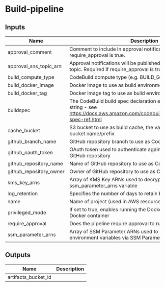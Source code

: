 # Build-pipeline

## Inputs

| Name | Description | Type | Default | Required |
|------|-------------|:----:|:-----:|:-----:|
| approval\_comment | Comment to include in approval notifications. Required if require_approval is true. | string | `"A production deploy has been requested."` | no |
| approval\_sns\_topic\_arn | Approval notifications will be published to the specified SNS topic. Required if require_approval is true. | string | `""` | no |
| build\_compute\_type | CodeBuild compute type (e.g. BUILD_GENERAL1_SMALL) | string | `"BUILD_GENERAL1_SMALL"` | no |
| build\_docker\_image | Docker image to use as build environment | string | n/a | yes |
| build\_docker\_tag | Docker image tag to use as build environment | string | n/a | yes |
| buildspec | The CodeBuild build spec declaration expressed as a single string - see https://docs.aws.amazon.com/codebuild/latest/userguide/build-spec-ref.html | string | n/a | yes |
| cache\_bucket | S3 bucket to use as build cache, the value must be a valid S3 bucket name/prefix | string | `""` | no |
| github\_branch\_name | GitHub repository branch to use as CodePipeline source | string | n/a | yes |
| github\_oauth\_token | OAuth token used to authenticate against CodePipeline source GitHub repository | string | n/a | yes |
| github\_repository\_name | Name of GitHub repository to use as CodePipeline source | string | n/a | yes |
| github\_repository\_owner | Owner of GitHub repository to use as CodePipeline source | string | n/a | yes |
| kms\_key\_arns | Array of KMS Key ARNs used to decrypt secrets specified via ssm_parameter_arns variable | string | n/a | yes |
| log\_retention | Specifies the number of days to retain build log events | string | `"90"` | no |
| name | Name of project (used in AWS resource names) | string | n/a | yes |
| privileged\_mode | If set to true, enables running the Docker daemon inside a Docker container | string | `"false"` | no |
| require\_approval | Does the pipeline require approval to run? | string | `"false"` | no |
| ssm\_parameter\_arns | Array of SSM Parameter ARNs used to set secret build environment variables via SSM Parameter Store | string | n/a | yes |

## Outputs

| Name | Description |
|------|-------------|
| artifacts\_bucket\_id |  |
